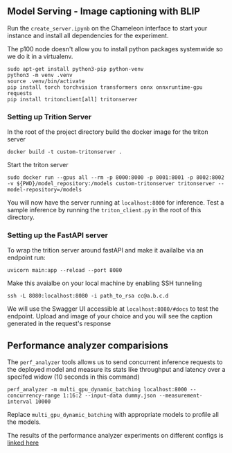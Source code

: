 ## Model Serving - Image captioning with BLIP

Run the 	`create_server.ipynb` on the Chameleon interface to start your instance and install all dependencies for the experiment.

The p100 node doesn't allow you to install python packages systemwide so we do it in a virtualenv. 
```
sudo apt-get install python3-pip python-venv
python3 -m venv .venv
source .venv/bin/activate
pip install torch torchvision transformers onnx onnxruntime-gpu requests
pip install tritonclient[all] tritonserver
```


### Setting up Trition Server

In the root of the project directory build the docker image for the triton server

```
docker build -t custom-tritonserver .
```

Start the triton server

```
sudo docker run --gpus all --rm -p 8000:8000 -p 8001:8001 -p 8002:8002 -v ${PWD}/model_repository:/models custom-tritonserver tritonserver --model-repository=/models
```

You will now have the server running at `localhost:8000` for inference. Test a sample inference by running the `triton_client.py` in the root of this directory.

### Setting up the FastAPI server 

To wrap the trition server around fastAPI and make it availalbe via an endpoint run:

```
uvicorn main:app --reload --port 8080
```

Make this avaialbe on your local machine by enabling SSH tunneling

```
ssh -L 8080:localhost:8080 -i path_to_rsa cc@a.b.c.d
```

We will use the Swagger UI accessible at `localhost:8080/#docs` to test the endpoint. Upload and image of your choice and you will see the caption generated in the request's response


## Performance analyzer comparisions 

The `perf_analyzer` tools allows us to send concurrent inference requests to the deployed model and measure its stats like throughput and latency over a specifed widow (10 seconds in this command)

```
perf_analyzer -m multi_gpu_dynamic_batching localhost:8000 --concurrency-range 1:16:2 --input-data dummy.json --measurement-interval 10000
```

Replace `multi_gpu_dynamic_batching` with appropriate models to profile all the models.

The results of the performance analyzer experiments on different configs is [linked here](https://docs.google.com/document/d/19h2KS1Ec0joOoNzzzspa8D8L24xzdzHU4pegB9TbNhs/edit?tab=t.0)

